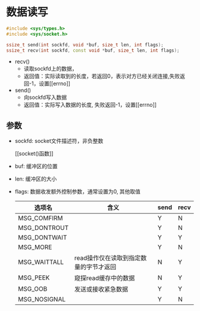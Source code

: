 # 数据读写

```c++
#include <sys/types.h>
#include <sys/socket.h>

ssize_t send(int sockfd, void *buf, size_t len, int flags);
ssize_t recv(int sockfd, const void *buf, size_t len, int flags);
```


- recv()
  - 读取sockfd上的数据，
  - 返回值：实际读取到的长度，若返回0，表示对方已经关闭连接,失败返回-1，设置[[errno]]
- send()
  - 向sockfd写入数据  
  - 返回值：实际写入数据的长度, 失败返回-1，设置[[errno]]

## 参数

- sockfd: socket文件描述符，非负整数

    [[socket()函数]]
- buf: 缓冲区的位置
- len: 缓冲区的大小
- flags: 数据收发额外控制参数，通常设置为0, 其他取值

    | 选项名 | 含义| send | recv |
    | -- | -- | -- | -- |
    | MSG_COMFIRM |  | Y | N |
    |MSG_DONTROUT||Y|N|
    |MSG_DONTWAIT||Y|Y|
    |MSG_MORE||Y|N|
    |MSG_WAITTALL|read操作仅在读取到指定数量的字节才返回|N|Y|
    |MSG_PEEK|窥探read缓存中的数据|N|Y|
    |MSG_OOB |发送或接收紧急数据|Y|Y|
    |MSG_NOSIGNAL||Y|N|